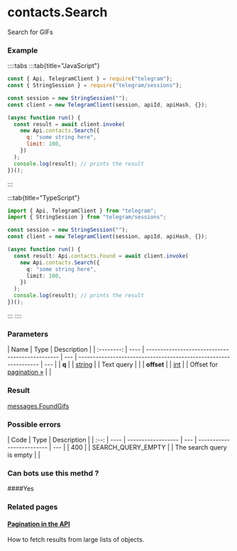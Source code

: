 # contacts.Search

Search for GIFs

### [](#example)Example

::::tabs
:::tab{title="JavaScript"}

```js
const { Api, TelegramClient } = require("telegram");
const { StringSession } = require("telegram/sessions");

const session = new StringSession("");
const client = new TelegramClient(session, apiId, apiHash, {});

(async function run() {
  const result = await client.invoke(
    new Api.contacts.Search({
      q: "some string here",
      limit: 100,
    })
  );
  console.log(result); // prints the result
})();
```

:::

:::tab{title="TypeScript"}

```ts
import { Api, TelegramClient } from "telegram";
import { StringSession } from "telegram/sessions";

const session = new StringSession("");
const client = new TelegramClient(session, apiId, apiHash, {});

(async function run() {
  const result: Api.contacts.Found = await client.invoke(
    new Api.contacts.Search({
      q: "some string here",
      limit: 100,
    })
  );
  console.log(result); // prints the result
})();
```

:::
::::

### [](#parameters)Parameters

|    Name    | Type | Description                                     |
| :--------: | ---- | ----------------------------------------------- | --- | ---------------------------------------------------------------- | --- |
|   **q**    |      | [string](https://core.telegram.org/type/string) |     | Text query                                                       |     |
| **offset** |      | [int](https://core.telegram.org/type/int)       |     | Offset for [pagination »](https://core.telegram.org/api/offsets) |     |

### [](#result)Result

[messages.FoundGifs](https://core.telegram.org/type/messages.FoundGifs)

### [](#possible-errors)Possible errors

| Code | Type | Description        |
| :--: | ---- | ------------------ | --- | ------------------------- | --- |
| 400  |      | SEARCH_QUERY_EMPTY |     | The search query is empty |     |

### [](#can-bots-use-this-method)Can bots use this methd ?

####Yes

### [](#related-pages)Related pages

#### [Pagination in the API](https://core.telegram.org/api/offsets)

How to fetch results from large lists of objects.
